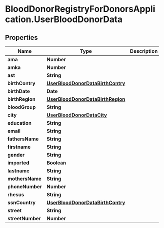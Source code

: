 # BloodDonorRegistryForDonorsApplication.UserBloodDonorData

## Properties
Name | Type | Description | Notes
------------ | ------------- | ------------- | -------------
**ama** | **Number** |  | [optional] 
**amka** | **Number** |  | [optional] 
**ast** | **String** |  | [optional] 
**birthContry** | [**UserBloodDonorDataBirthContry**](UserBloodDonorDataBirthContry.md) |  | [optional] 
**birthDate** | **Date** |  | [optional] 
**birthRegion** | [**UserBloodDonorDataBirthRegion**](UserBloodDonorDataBirthRegion.md) |  | [optional] 
**bloodGroup** | **String** |  | [optional] 
**city** | [**UserBloodDonorDataCity**](UserBloodDonorDataCity.md) |  | [optional] 
**education** | **String** |  | [optional] 
**email** | **String** |  | [optional] 
**fathersName** | **String** |  | [optional] 
**firstname** | **String** |  | [optional] 
**gender** | **String** |  | [optional] 
**imported** | **Boolean** |  | [optional] 
**lastname** | **String** |  | [optional] 
**mothersName** | **String** |  | [optional] 
**phoneNumber** | **Number** |  | [optional] 
**rhesus** | **String** |  | [optional] 
**ssnCountry** | [**UserBloodDonorDataBirthContry**](UserBloodDonorDataBirthContry.md) |  | [optional] 
**street** | **String** |  | [optional] 
**streetNumber** | **Number** |  | [optional] 


